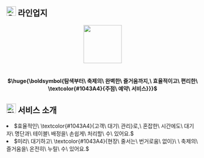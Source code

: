 ## <img src="https://raw.githubusercontent.com/Tarikul-Islam-Anik/Animated-Fluent-Emojis/master/Emojis/Travel%20and%20places/Circus%20Tent.png" alt="Circus Tent" width="25" height="25" /> 라인업지

<div align="center">
<img width="100" src="https://github.com/user-attachments/assets/ce9ee9c7-895c-464d-bb79-22fbbad75b22">
  </br> </br>
  
<h4>$\huge{\boldsymbol{탐색부터\ 축제의\ 완벽한\ 즐거움까지,\ 효율적이고\ 편리한\ \textcolor{#1043A4}{주점\ 예약\ 서비스}}}$</h4>

<div align="left">
  
## <img src="https://raw.githubusercontent.com/Tarikul-Islam-Anik/Animated-Fluent-Emojis/master/Emojis/Activities/Fireworks.png" alt="Fireworks" width="25" height="25" /> 서비스 소개
<li>$효율적인\ \textcolor{#1043A4}{고객\ 대기\ 관리}로,\ 혼잡한\ 시간에도\ 대기자\ 명단과\ 테이블\ 배정을\ 손쉽게\ 처리할\ 수\ 있어요.$</li>
<li>$미리\ 대기하고\ \textcolor{#1043A4}{현장\ 줄서는\ 번거로움\ 없이}\ \ 축제의\ 즐거움을\ 온전히\ 누릴\ 수\ 있어요.$</li>
